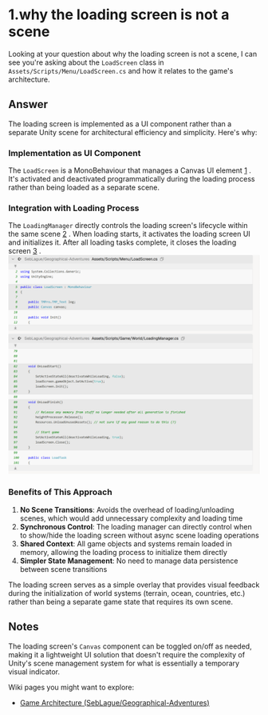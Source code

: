 # 1.why the loading screen is not a scene

Looking at your question about why the loading screen is not a scene, I can see you're asking about the `LoadScreen` class in `Assets/Scripts/Menu/LoadScreen.cs` and how it relates to the game's architecture.
 
## Answer

The loading screen is implemented as a UI component rather than a separate Unity scene for architectural efficiency and simplicity. Here's why:

### Implementation as UI Component
The `LoadScreen` is a MonoBehaviour that manages a Canvas UI element [1](#0-0) . It's activated and deactivated programmatically during the loading process rather than being loaded as a separate scene.

### Integration with Loading Process
The `LoadingManager` directly controls the loading screen's lifecycle within the same scene [2](#0-1) . When loading starts, it activates the loading screen UI and initializes it. After all loading tasks complete, it closes the loading screen [3](#0-2) .
![images/why-LoadScreen-not-scene.png](images/why-LoadScreen-not-scene.png)

### Benefits of This Approach
1. **No Scene Transitions**: Avoids the overhead of loading/unloading scenes, which would add unnecessary complexity and loading time
2. **Synchronous Control**: The loading manager can directly control when to show/hide the loading screen without async scene loading operations
3. **Shared Context**: All game objects and systems remain loaded in memory, allowing the loading process to initialize them directly
4. **Simpler State Management**: No need to manage data persistence between scene transitions

The loading screen serves as a simple overlay that provides visual feedback during the initialization of world systems (terrain, ocean, countries, etc.) rather than being a separate game state that requires its own scene.

## Notes

The loading screen's `Canvas` component can be toggled on/off as needed, making it a lightweight UI solution that doesn't require the complexity of Unity's scene management system for what is essentially a temporary visual indicator.

Wiki pages you might want to explore:
- [Game Architecture (SebLague/Geographical-Adventures)](/wiki/SebLague/Geographical-Adventures#2)